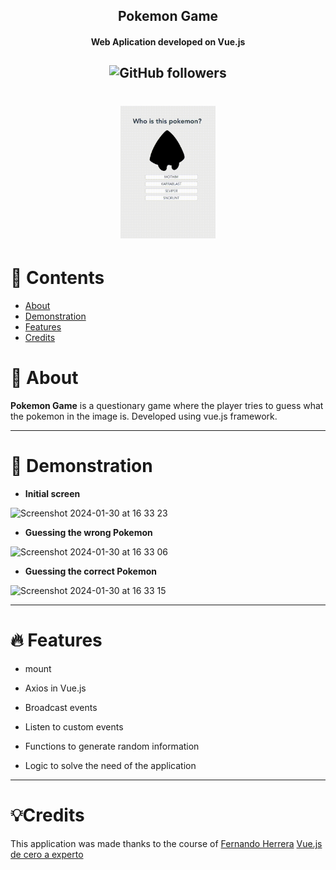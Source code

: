 <h2 align="center">Pokemon Game</h2>
<h4 align="center">Web Aplication developed on Vue.js</h4>
<h2 align="center">
<img alt="GitHub followers" src="https://img.shields.io/github/followers/Alfareiza?label=Follow%20me%20%3A%29&style=social">
</h2>

<h1 align="center" >
    <img width="30%" src="pokemon-game.gif">
</h1>

# 📖 Contents
<ul>
  <li><a href="#-about">About</a></li>
  <li><a href="#-demonstration">Demonstration</a></li>
  <li><a href="#-features">Features</a></li>
  <li><a href="#credits">Credits</a></li>
</ul>

# 📃 About

**Pokemon Game** is a questionary game where the player tries to guess what the pokemon in the image is. Developed using vue.js framework.

<hr>

# 🌄 Demonstration

* **Initial screen**
  
![Screenshot 2024-01-30 at 16 33 23](https://github.com/Alfareiza/pokemon-game/assets/63620799/2b4857bc-0106-4b4c-9f9d-8bb06f10a0cc)


* **Guessing the wrong Pokemon**

![Screenshot 2024-01-30 at 16 33 06](https://github.com/Alfareiza/pokemon-game/assets/63620799/52944de4-8e00-4a52-b466-97c64c74c1fb)

* **Guessing the correct Pokemon**

![Screenshot 2024-01-30 at 16 33 15](https://github.com/Alfareiza/pokemon-game/assets/63620799/6894545f-baa8-43bb-b172-b81867302f5e)


<hr>

# 🔥 Features

- mount

- Axios in Vue.js

- Broadcast events

- Listen to custom events

- Functions to generate random information

- Logic to solve the need of the application

<hr>

# 💡Credits

This application was made thanks to the course of [Fernando Herrera](https://www.udemy.com/user/550c38655ec11/) [Vue.js de cero a experto](https://www.udemy.com/course/vuejs-fh/)
